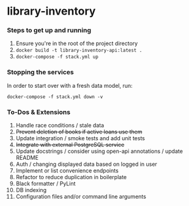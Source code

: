 # library-inventory

### Steps to get up and running
1. Ensure you're in the root of the project directory
2. `docker build -t library-inventory-api:latest .`
3. `docker-compose -f stack.yml up`

### Stopping the services
In order to start over with a fresh data model, run:

`docker-compose -f stack.yml down -v`


### To-Dos & Extensions
1. Handle race conditions / stale data
2. ~~Prevent deletion of books if active loans use them~~
3. Update integration / smoke tests and add unit tests
4. ~~Integrate with external PostgreSQL service~~
5. Update docstrings / consider using open-api annotations / update README
6. Auth / changing displayed data based on logged in user
7. Implement or list convenience endpoints 
8. Refactor to reduce duplication in boilerplate
9. Black formatter / PyLint
10. DB indexing
11. Configuration files and/or command line arguments
